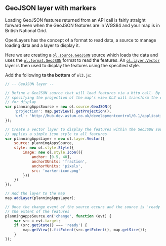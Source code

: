 ## GeoJSON layer with markers

Loading GeoJSON features returned from an API call is fairly straight forward even when the GeoJSON features are in WGS84 and your map is in British National Grid.

OpenLayers has the concept of a format to read data, a source to manage loading data and a layer to display it.

Here we are creating a [`ol.source.GeoJSON`](http://ol3js.org/en/master/apidoc/ol.source.GeoJSON.html) source which loads the data and uses the [`ol.format.GeoJSON`](http://ol3js.org/en/master/apidoc/ol.format.GeoJSON.html) format to read the features. An [`ol.layer.Vector`](http://ol3js.org/en/master/apidoc/ol.layer.Vector.html) layer is then used to display the features using the specified style.

Add the following **to the bottom** of `ol3.js`:

```javascript
// -- GeoJSON layer --

// Define a GeoJSON source that will load features via a http call. By
// specifying the projection of the map's view OL3 will transform the coordinates
// for display
var planningAppsSource = new ol.source.GeoJSON({
    'projection': map.getView().getProjection(),
    'url': 'http://hub-dev.astun.co.uk/developmentcontrol/0.1/applications/search?status=live&gsscode=E07000214&status=live'
});

// Create a vector layer to display the features within the GeoJSON source and
// applies a simple icon style to all features
var planningAppsLayer = new ol.layer.Vector({
    source: planningAppsSource,
    style: new ol.style.Style({
        image: new ol.style.Icon(({
            anchor: [0.5, 40],
            anchorXUnits: 'fraction',
            anchorYUnits: 'pixels',
            src: 'marker-icon.png'
        }))
    })
});

// Add the layer to the map
map.addLayer(planningAppsLayer);

// Once the change event of the source occurs and the source is 'ready' zoom to
// the extent of the features
planningAppsSource.on('change', function (evt) {
    var src = evt.target;
    if (src.getState() === 'ready') {
        map.getView().fitExtent(src.getExtent(), map.getSize());
    }
});
```
